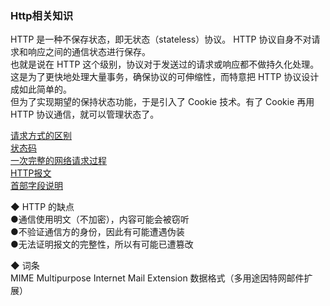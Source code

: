 ### Http相关知识  
HTTP 是一种不保存状态，即无状态（stateless）协议。 HTTP 协议自身不对请求和响应之间的通信状态进行保存。   
也就是说在 HTTP 这个级别，协议对于发送过的请求或响应都不做持久化处理。    
这是为了更快地处理大量事务，确保协议的可伸缩性，而特意把 HTTP 协议设计成如此简单的。  
但为了实现期望的保持状态功能，于是引入了 Cookie 技术。有了 Cookie 再用 HTTP 协议通信，就可以管理状态了。  

[请求方式的区别](library/RequestMethod.md)  
[状态码](library/http_code.md)  
[一次完整的网络请求过程](library/a_complete_network_request_process.md)    
[HTTP报文](library/Message.md)  
[首部字段说明](library/HeadParams.md)  

◆ HTTP 的缺点    
●通信使用明文（不加密），内容可能会被窃听  
●不验证通信方的身份，因此有可能遭遇伪装  
●无法证明报文的完整性，所以有可能已遭篡改  

◆ 词条  
MIME   Multipurpose Internet Mail Extension  数据格式（多用途因特网邮件扩展）  
